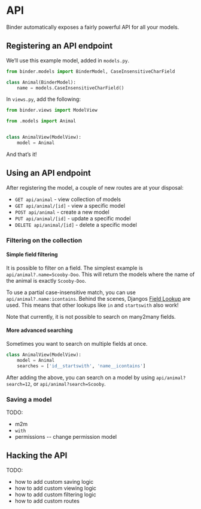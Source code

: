 # API

Binder automatically exposes a fairly powerful API for all your models.

## Registering an API endpoint

We’ll use this example model, added in `models.py`.

```python
from binder.models import BinderModel, CaseInsensitiveCharField

class Animal(BinderModel):
	name = models.CaseInsensitiveCharField()
```

In `views.py`, add the following:

```python
from binder.views import ModelView

from .models import Animal


class AnimalView(ModelView):
	model = Animal
```

And that’s it!

## Using an API endpoint

After registering the model, a couple of new routes are at your disposal:

- `GET api/animal` - view collection of models
- `GET api/animal/[id]` - view a specific model
- `POST api/animal` - create a new model
- `PUT api/animal/[id]` - update a specific model
- `DELETE api/animal/[id]` - delete a specific model

### Filtering on the collection

#### Simple field filtering
It is possible to filter on a field. The simplest example is `api/animal?.name=Scooby-Doo`. This will return the models where the name of the animal is exactly `Scooby-Doo`.

To use a partial case-insensitive match, you can use `api/animal?.name:icontains`. Behind the scenes, Djangos [Field Lookup](https://docs.djangoproject.com/en/1.10/ref/models/querysets/#field-lookups) are used. This means that other lookups like `in` and `startswith` also work!

Note that currently, it is not possible to search on many2many fields.

#### More advanced searching

Sometimes you want to search on multiple fields at once.

```python
class AnimalView(ModelView):
	model = Animal
	searches = ['id__startswith', 'name__icontains']
```

After adding the above, you can search on a model by using `api/animal?search=12`, or `api/animal?search=Scooby`.

### Saving a model

TODO:

- m2m
- `with`
- permissions
-- change permission model

## Hacking the API

TODO:

- how to add custom saving logic
- how to add custom viewing logic
- how to add custom filtering logic
- how to add custom routes
